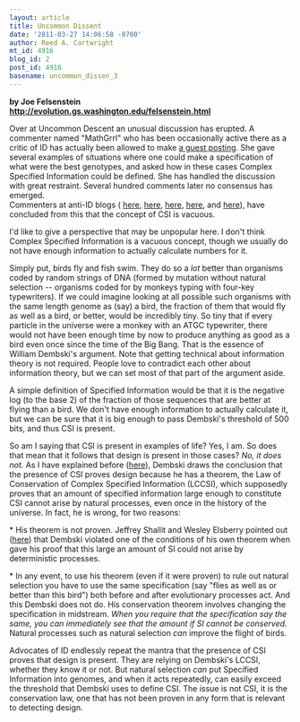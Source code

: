 ```yaml
---
layout: article
title: Uncommon Dissent
date: '2011-03-27 14:06:58 -0700'
author: Reed A. Cartwright
mt_id: 4916
blog_id: 2
post_id: 4916
basename: uncommon_dissen_3
---
```

**by Joe Felsenstein<br />
[http&#58;//evolution.gs.washington.edu/felsenstein.html](http://evolution.gs.washington.edu/felsenstein.html)**

Over at Uncommon Descent an unusual discussion has erupted.  A commenter named
"MathGrrl" who has been occasionally active there as a critic of ID has
actually been allowed to make [a guest posting](http://www.uncommondescent.com/intelligent-design/on-the-calculation-of-csi/).  She gave several examples of 
situations where one could make a specification of what were the best 
genotypes, and asked how in these cases Complex Specified Information could be 
defined. She has handled the discussion with great restraint.  Several hundred 
comments later no consensus has emerged.  
Commenters at anti-ID blogs (
[here](http://scienceblogs.com/pharyngula/2011/03/shades_of_ontogenetic_depth.php),
[here](http://recursed.blogspot.com/2011/03/nobody-even-creationists-seems-to-know.html),
[here](http://sciencestandards.blogspot.com/2011/03/unspecifiicness-of-specified-complexity.html), 
[here](http://www.ooblick.com/weblog/2011/03/24/just-because-we-cant-define-it-doesnt-mean-its-not-science/), 
and [here](http://www.rationalskepticism.org/creationism/csi-finally-defined-t20871.html)), 
have concluded 
from this that the concept of CSI is vacuous.

I'd like to give a perspective that may be unpopular here. I don't think 
Complex Specified Information is a vacuous concept, though we usually do not 
have enough information to actually calculate numbers for it.

Simply put, birds fly and fish swim.  They do so a _lot_ better than
organisms coded by random strings of DNA (formed by mutation without natural
selection -- organisms coded for by monkeys typing with four-key typewriters).
If we could imagine looking at all possible such organisms with the same length
genome as (say) a bird, the fraction of them that would fly as well as a bird,
or better, would be incredibly tiny.  So tiny that if every particle in the
universe were a monkey with an ATGC typewriter, there would not have been
enough time by now to produce anything as good as a bird even once since the
time of the Big Bang.  That is the essence of William Dembski's argument.  Note
that getting technical about information theory is not required.  People love
to contradict each other about information theory, but we can set most of that
part of the argument aside.

A simple definition of Specified Information would be that it is the negative 
log (to the base 2) of the fraction of those sequences that are better at
flying than a bird.  We don't have enough information to actually calculate it,
but we can be sure that it is big enough to pass Dembski's threshold of 500
bits, and thus CSI is present.

So am I saying that CSI is present in examples of life?  Yes, I am.  So does 
that mean that it follows that design is present in those cases?  _No, it
does not._  As I
have explained before
([here](http://ncseweb.net/rncse/27/3-4/has-natural-selection-been-refuted-arguments-william-dembski)), Dembski draws the conclusion that the 
presence of CSI proves design because he has a theorem, the Law of 
Conservation of Complex Specified Information (LCCSI), which supposedly proves 
that an amount of specified information large enough to constitute CSI cannot 
arise by natural processes, even once in the history of the universe.  In 
fact, he is wrong, for two reasons:

\* His theorem is not proven.  Jeffrey Shallit and Wesley Elsberry pointed out
([here](http://www.talkreason.org/articles/eandsdembski.pdf)) that
Dembski violated one of the conditions of his own theorem when gave his
proof that this large an amount of SI could not arise by deterministic processes.

\* In any event, to use his theorem (even if it were proven) to rule out natural
selection you have to use the same specification (say "flies as well as or
better than this bird") both before and after evolutionary processes act.  And 
this Dembski does not do.  His conservation theorem involves changing the
specification in midstream. _When you require that the specification say the
same, you can immediately see that the amount if SI cannot be conserved._  
Natural processes such as natural selection _can_ improve the flight of 
birds.

Advocates of ID endlessly repeat the mantra that the presence of CSI proves
that design is present.  They are relying on Dembski's LCCSI, whether they know
it or not.  But natural selection _can_ put Specified Information into genomes, 
and when it acts repeatedly, can easily exceed the threshold that Dembski uses 
to define CSI.  The issue is not CSI, it is the conservation law, one that has
not been proven in any form that is relevant to detecting design.
